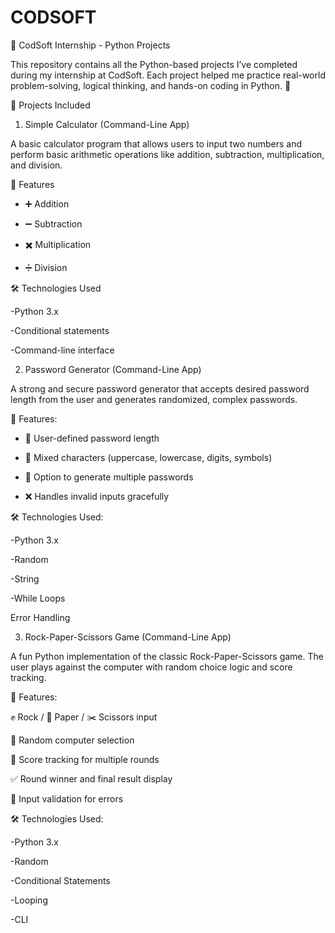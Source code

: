 # CODSOFT
💼 CodSoft Internship - Python Projects

This repository contains all the Python-based projects I’ve completed during my internship at CodSoft. Each project helped me practice real-world problem-solving, logical thinking, and hands-on coding in Python. 🐍

📁 Projects Included


1. Simple Calculator (Command-Line App)

A basic calculator program that allows users to input two numbers and perform basic arithmetic operations like addition, subtraction, multiplication, and division.

🔧 Features

- ➕ Addition

- ➖ Subtraction

- ✖️ Multiplication

- ➗ Division

🛠️ Technologies Used

-Python 3.x

-Conditional statements

-Command-line interface

2. Password Generator (Command-Line App)

A strong and secure password generator that accepts desired password length from the user and generates randomized, complex passwords.

🔧 Features:

- 🔢 User-defined password length

- 🔐 Mixed characters (uppercase, lowercase, digits, symbols)

- 🔁 Option to generate multiple passwords

- ❌ Handles invalid inputs gracefully

🛠️ Technologies Used:

-Python 3.x

-Random

-String

-While Loops

Error Handling

3. Rock-Paper-Scissors Game (Command-Line App)

A fun Python implementation of the classic Rock-Paper-Scissors game. The user plays against the computer with random choice logic and score tracking.

🔧 Features:

✊ Rock / 📄 Paper / ✂️ Scissors input

🎲 Random computer selection

🔢 Score tracking for multiple rounds

✅ Round winner and final result display

🚫 Input validation for errors

🛠️ Technologies Used:

-Python 3.x

-Random

-Conditional Statements

-Looping

-CLI
